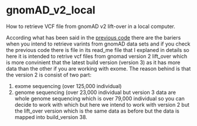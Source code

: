 # gnomAD_v2_local
How to retrieve VCF file from gnomAD v2 lift-over in a local computer.

According what has been said in the [previous code](https://github.com/SRsina/gnomAD_in_Terra.bio/tree/main) there are the bariers when you intend to retrieve varints from gnomAD data sets and if you check the previous code there is file in its read_me file that I explaned in details so here it is intended to retrive vcf files from gnomad version 2 lift_over which is more convinient that the latest build version (version 3) as it has more data than the other if you are working with exome. 
The reason behind is that the version 2 is consist of two part:
1) exome sequencing (over 125,000 individual)
2) genome sequencing  (over 23,000 individual
but version 3 data are whole genome sequencing which is over 79,000 individual so you can decide to work with which but here we intend to work with version 2 but the lift_over version which is the same data as before but the data is mapped into build_version 38.
